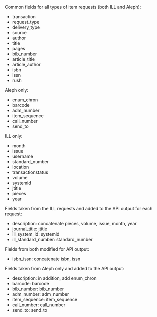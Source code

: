 Common fields for all types of item requests (both ILL and Aleph):

* transaction
* request_type
* delivery_type
* source
* author
* title
* pages
* bib_number
* article_title
* article_author
* isbn
* issn
* rush


Aleph only:

* enum_chron
* barcode
* adm_number
* item_sequence
* call_number
* send_to

ILL only:

* month
* issue
* username
* standard_number
* location
* transactionstatus
* volume
* systemid
* jtitle
* pieces
* year

Fields taken from the ILL requests and added to the API output for each request:

* description: concatenate pieces, volume, issue, month, year
* journal_title: jtitle
* ill_system_id: systemid
* ill_standard_number: standard_number

Fields from both modified for API output:

* isbn_issn: concatenate isbn, issn

Fields taken from Aleph only and added to the API output:

* description: in addition, add enum_chron
* barcode: barcode
* bib_number: bib_number
* adm_number: adm_number
* item_sequence: item_sequence
* call_number: call_number
* send_to: send_to